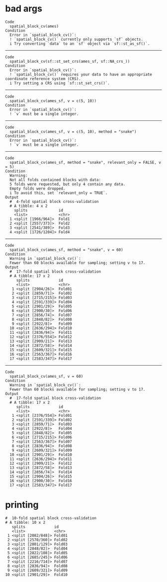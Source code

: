 # bad args

    Code
      spatial_block_cv(ames)
    Condition
      Error in `spatial_block_cv()`:
      ! `spatial_block_cv()` currently only supports `sf` objects.
      i Try converting `data` to an `sf` object via `sf::st_as_sf()`.

---

    Code
      spatial_block_cv(sf::st_set_crs(ames_sf, sf::NA_crs_))
    Condition
      Error in `spatial_block_cv()`:
      ! `spatial_block_cv()` requires your data to have an appropriate coordinate reference system (CRS).
      i Try setting a CRS using `sf::st_set_crs()`.

---

    Code
      spatial_block_cv(ames_sf, v = c(5, 10))
    Condition
      Error in `spatial_block_cv()`:
      ! `v` must be a single integer.

---

    Code
      spatial_block_cv(ames_sf, v = c(5, 10), method = "snake")
    Condition
      Error in `spatial_block_cv()`:
      ! `v` must be a single integer.

---

    Code
      spatial_block_cv(ames_sf, method = "snake", relevant_only = FALSE, v = 5)
    Condition
      Warning:
      Not all folds contained blocks with data: 
      5 folds were requested, but only 4 contain any data. 
      Empty folds were dropped.
      i To avoid this, set `relevant_only = TRUE`.
    Output
      #  4-fold spatial block cross-validation 
      # A tibble: 4 x 2
        splits              id   
        <list>              <chr>
      1 <split [1966/964]>  Fold1
      2 <split [2557/373]>  Fold2
      3 <split [2541/389]>  Fold3
      4 <split [1726/1204]> Fold4

---

    Code
      spatial_block_cv(ames_sf, method = "snake", v = 60)
    Condition
      Warning in `spatial_block_cv()`:
      Fewer than 60 blocks available for sampling; setting v to 17.
    Output
      #  17-fold spatial block cross-validation 
      # A tibble: 17 x 2
         splits             id    
         <list>             <chr> 
       1 <split [2904/26]>  Fold01
       2 <split [2859/71]>  Fold02
       3 <split [2715/215]> Fold03
       4 <split [2591/339]> Fold04
       5 <split [2901/29]>  Fold05
       6 <split [2900/30]>  Fold06
       7 <split [2856/74]>  Fold07
       8 <split [2848/82]>  Fold08
       9 <split [2922/8]>   Fold09
      10 <split [2636/294]> Fold10
      11 <split [2836/94]>  Fold11
      12 <split [2376/554]> Fold12
      13 <split [2909/21]>  Fold13
      14 <split [2872/58]>  Fold14
      15 <split [2609/321]> Fold15
      16 <split [2563/367]> Fold16
      17 <split [2583/347]> Fold17

---

    Code
      spatial_block_cv(ames_sf, v = 60)
    Condition
      Warning in `spatial_block_cv()`:
      Fewer than 60 blocks available for sampling; setting v to 17.
    Output
      #  17-fold spatial block cross-validation 
      # A tibble: 17 x 2
         splits             id    
         <list>             <chr> 
       1 <split [2376/554]> Fold01
       2 <split [2591/339]> Fold02
       3 <split [2859/71]>  Fold03
       4 <split [2922/8]>   Fold04
       5 <split [2848/82]>  Fold05
       6 <split [2715/215]> Fold06
       7 <split [2563/367]> Fold07
       8 <split [2836/94]>  Fold08
       9 <split [2609/321]> Fold09
      10 <split [2901/29]>  Fold10
      11 <split [2636/294]> Fold11
      12 <split [2909/21]>  Fold12
      13 <split [2872/58]>  Fold13
      14 <split [2856/74]>  Fold14
      15 <split [2904/26]>  Fold15
      16 <split [2900/30]>  Fold16
      17 <split [2583/347]> Fold17

# printing

    #  10-fold spatial block cross-validation 
    # A tibble: 10 x 2
       splits             id    
       <list>             <chr> 
     1 <split [2082/848]> Fold01
     2 <split [2570/360]> Fold02
     3 <split [2801/129]> Fold03
     4 <split [2848/82]>  Fold04
     5 <split [2822/108]> Fold05
     6 <split [2685/245]> Fold06
     7 <split [2216/714]> Fold07
     8 <split [2836/94]>  Fold08
     9 <split [2609/321]> Fold09
    10 <split [2901/29]>  Fold10


